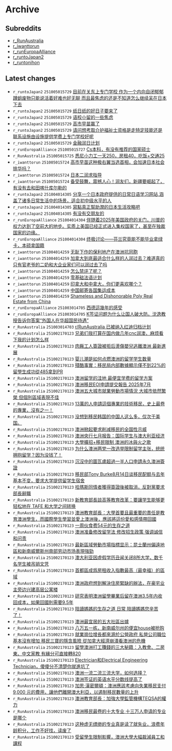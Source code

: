 # Archive

## Subreddits

- [r_RunAustralia](r_RunAustralia/index.md)
- [r_iwanttorun](r_iwanttorun/index.md)
- [r_runEuropaAlliance](r_runEuropaAlliance/index.md)
- [r_runtoJapan2](r_runtoJapan2/index.md)
- [r_runtonihon](r_runtonihon/index.md)

## Latest changes

- `r_runtoJapan2` `251005015729` [目前在关东上专门学校 作为一个内向自闭郁郁蹲蛆废物只能说活着好难也好无聊 而且最焦虑的还是不知道怎么继续呆在日本下去](posts/r_runtoJapan2/251004042703_1nxkixd.md)
- `r_runtoJapan2` `251005015729` [纸日纸的好日子要来了](posts/r_runtoJapan2/251004083828_1nxoowl.md)
- `r_runtoJapan2` `251005015729` [语校小留的一些焦虑](posts/r_runtoJapan2/251004045610_1nxl1h2.md)
- `r_runtoJapan2` `251005015729` [高市早苗赢了](posts/r_runtoJapan2/251004055841_1nxm3u2.md)
- `r_runtoJapan2` `251005015729` [请问想考取介护福祉士资格是走特定技能还是联系设施由设施提供学费上专门学校好呢](posts/r_runtoJapan2/251004110330_1nxr1d9.md)
- `r_runtoJapan2` `251005015729` [金融润日计划](posts/r_runtoJapan2/251003112249_1nwwe5a.md)
- `r_runEuropaAlliance` `251005015727` [Cs本科，有没有推荐的国家硕士](posts/r_runEuropaAlliance/251004133253_1nxu4bu.md)
- `r_RunAustralia` `251005015725` [悉尼小力工一天250，房租40，吃饭+交通25](posts/r_RunAustralia/251004080410_1nxo5mf.md)
- `r_iwanttorun` `251005015724` [高市早苗这种极右翼当选首相，会加速日本社会排华吗？](posts/r_iwanttorun/251004075911_1nxo2oz.md)
- `r_iwanttorun` `251005015724` [日本二润求指导](posts/r_iwanttorun/251004022607_1nxi7h6.md)
- `r_iwanttorun` `251005015724` [备受鼓舞，震撼人心！润友们，新疆要崛起了，有没有去和田喀什库尔勒的](posts/r_iwanttorun/251005015140_1nybszy.md)
- `r_runtoJapan2` `251004014305` [分享一个日本政府提供的日常日语学习网站,涵盖了诸多日常生活中的场景，适合初中级水平的人](posts/r_runtoJapan2/251003081731_1nwtb9t.md)
- `r_runtoJapan2` `251004014305` [寫點真正幫助潤的日本生活攻略吧](posts/r_runtoJapan2/251003080457_1nwt4fr.md)
- `r_runtoJapan2` `251004014305` [有没有交朋友的](posts/r_runtoJapan2/251003124032_1nwy0ve.md)
- `r_runEuropaAlliance` `251004014304` [伴随着2025年美国政府的关门，川普的权力达到了空前大的地步。实质上美国已经正式进入集权国家了，甚至在独裁国家的边缘。](posts/r_runEuropaAlliance/251003034737_1nwouj5.md)
- `r_runEuropaAlliance` `251004014304` [终极讨论——芬兰究竟能不能毕业拿绿卡，本硕拿国籍](posts/r_runEuropaAlliance/251003175824_1nx6bgu.md)
- `r_iwanttorun` `251004014259` [无耻下作的保利地产在澳洲坑同胞](posts/r_iwanttorun/251003152736_1nx28rp.md)
- `r_iwanttorun` `251004014259` [加拿大到底最适合什么样的人润过去？难道真的只有官老爷的二奶和大企业家们可以润过去了吗](posts/r_iwanttorun/251004002719_1nxfttu.md)
- `r_iwanttorun` `251004014259` [怎么禁评了呢？](posts/r_iwanttorun/251003045706_1nwq42o.md)
- `r_iwanttorun` `251004014259` [零基础法语计划](posts/r_iwanttorun/251003093723_1nwujs0.md)
- `r_iwanttorun` `251004014259` [印拿大和中拿大，你们更喜欢哪个？](posts/r_iwanttorun/251003130543_1nwylyj.md)
- `r_iwanttorun` `251004014259` [中国邮寄各国集运成本](posts/r_iwanttorun/251003183717_1nx7cw1.md)
- `r_iwanttorun` `251004014259` [Shameless and Dishonorable Poly Real Estate from China](posts/r_iwanttorun/251003114943_1nwwxi5.md)
- `r_runEuropaAlliance` `251003014705` [西德這幾年的感受](posts/r_runEuropaAlliance/251002220459_1nwhjyd.md)
- `r_runEuropaAlliance` `251003014705` [K签证问题为什么让国人破大防。沈逸教授告诉你答案“外国人在华超国民待遇”](posts/r_runEuropaAlliance/251002171550_1nw9tie.md)
- `r_RunAustralia` `251003014703` [r/RunAustralia 已被纳入红迪归档计划](posts/r_RunAustralia/251002171544_1nw9teo.md)
- `r_RunAustralia` `251002170123` [兄弟们我打算在国内做几年cnc润澳，麻烦看下我的计划怎么样](posts/r_RunAustralia/250810183716_1mmqb1j.md)
- `r_RunAustralia` `251002170123` [肉厰工人簽證被拒后燙傷嬰兒逃離澳洲 最新進展](posts/r_RunAustralia/250818023927_1mta3wg.md)
- `r_RunAustralia` `251002170123` [婴儿潮是如何点燃澳洲的留学学生数量](posts/r_RunAustralia/250731142037_1me2voq.md)
- `r_RunAustralia` `251002170123` [殘酷事實：移民局内部數據顯示僅不到22%的留學生成功從485拿到PR](posts/r_RunAustralia/250809065436_1mlizcj.md)
- `r_RunAustralia` `251002170123` [澳洲留学的洼地 最便宜学费的留学方案](posts/r_RunAustralia/250814061308_1mpsit4.md)
- `r_RunAustralia` `251002170123` [澳洲移民EOI申請提交報告 2025年7月](posts/r_RunAustralia/250810013650_1mm61tv.md)
- `r_RunAustralia` `251002170123` [澳洲五大城市就業勞動市場情況 大城市依然繁榮 但個別區域表現不佳](posts/r_RunAustralia/250817085657_1mslypl.md)
- `r_RunAustralia` `251002170123` [13萬的人申請這個專業的技術移民，史上最卷的專業，沒有之一！](posts/r_RunAustralia/250809231033_1mm32r0.md)
- `r_RunAustralia` `251002170123` [没想到移民韩国的中国人这么多，仅次于美国。](posts/r_RunAustralia/250731221240_1mef5vt.md)
- `r_RunAustralia` `251002170123` [澳洲掀起要求削减移民的全国性示威](posts/r_RunAustralia/250816220748_1ms9d4p.md)
- `r_RunAustralia` `251002170123` [澳洲央行七月报告：国际学生与澳大利亚经济](posts/r_RunAustralia/250731143634_1me3a7d.md)
- `r_RunAustralia` `251002170123` [大學擴招+移民限制 澳洲的冰與火之歌](posts/r_RunAustralia/250808082452_1mkpnq6.md)
- `r_RunAustralia` `251002170123` [为什么澳洲两党一改选举限制留学主张，统统拥抱留学？因为没钱了！](posts/r_RunAustralia/250810222636_1mmw2qp.md)
- `r_RunAustralia` `251002170123` [沉沒中的圖瓦盧超過一半人口申請永久澳洲簽證](posts/r_RunAustralia/250801120237_1meuma1.md)
- `r_RunAustralia` `251002170123` [移民部Tony Burke8月14日谈移民配额与去年基本不变，要求大学提供留学生宿舍](posts/r_RunAustralia/250814064544_1mpt3cn.md)
- `r_RunAustralia` `251002170123` [哈瑪斯同情者獲得簽證後被取消，反對黨要求部長辭職](posts/r_RunAustralia/250809004454_1mlc2qm.md)
- `r_RunAustralia` `251002170123` [新教育部長談高等教育改革：要讓学生能够更轻松地在 TAFE 和大学之间转换](posts/r_RunAustralia/250819073740_1mubvg4.md)
- `r_RunAustralia` `251002170123` [澳洲教育部長：大學首要且最重要的責任是教育澳洲學生，而國際學生學習並愛上澳洲後，應該將這份愛和感情帶回國](posts/r_RunAustralia/250819080020_1muc8dn.md)
- `r_RunAustralia` `251002170123` [一周伙食费54元的生存之道](posts/r_RunAustralia/250815202128_1mr966v.md)
- `r_RunAustralia` `251002170123` [澳洲准备修改留学法 修改招生政策 强调诚信和问责](posts/r_RunAustralia/250813225640_1mpjh02.md)
- `r_RunAustralia` `251002170123` [最新區域勞動市場指標显示：昆士蘭州偏遠地區和新南威爾斯州南部劳动市场表現強勁](posts/r_RunAustralia/250816230836_1msavu2.md)
- `r_RunAustralia` `251002170123` [澳大利亚因虚假学历丑闻关闭8所大学，数千名学生被吊销文凭](posts/r_RunAustralia/250818024815_1mtaada.md)
- `r_RunAustralia` `251002170123` [首都區成爲房租收入指數最高（最幸福）的區域](posts/r_RunAustralia/250801124530_1mevj6h.md)
- `r_RunAustralia` `251002170123` [澳洲政府想到解決住房緊缺的辦法，在豪宅业主旁边兴建高层公寓楼](posts/r_RunAustralia/250809203533_1mlzkiq.md)
- `r_RunAustralia` `251002170123` [研究表明澳洲留學畢業后留在澳洲3.5年内收回成本，如果回國則需要9.5年](posts/r_RunAustralia/250815033839_1mqmgq7.md)
- `r_RunAustralia` `251002170123` [陪讀媽媽的生存之道 日常 陪讀媽媽您辛苦了！](posts/r_RunAustralia/250815120609_1mqvvp3.md)
- `r_RunAustralia` `251002170123` [澳洲最宜居的五大社區出爐](posts/r_RunAustralia/250809061050_1mlia7b.md)
- `r_RunAustralia` `251002170123` [八万五一栋，新南威尔州的便宜house被抢购](posts/r_RunAustralia/250815084111_1mqrygm.md)
- `r_RunAustralia` `251002170123` [就業崗位增長都來源於公營政府 私營公司職位基本沒有增加 移民三寶的隱含風險 從加拿大經濟崩潰看澳洲的危機](posts/r_RunAustralia/250813013400_1morbzr.md)
- `r_RunAustralia` `251002170123` [留學澳洲打工賺錢的三大秘籍：入教會、二房東、中文家教 有緣分可直接轉820](posts/r_RunAustralia/250817084649_1mslt2p.md)
- `r_RunAustralia` `251002170123` [Electrician和Electrical Engineering Technician，傻傻分不清楚你就進坑了](posts/r_RunAustralia/250802015257_1mfejju.md)
- `r_RunAustralia` `251002170123` [澳洲一流二流三流大学，如何选择？](posts/r_RunAustralia/250811142630_1mneg80.md)
- `r_RunAustralia` `251002170123` [澳洲签证的英语水平分数线提高了](posts/r_RunAustralia/250807223456_1mke9w5.md)
- `r_RunAustralia` `251002170123` [加思·漢密爾頓：澳洲應該考慮向失業移民支付 9,000 元的費用，讓他們離開澳大利亞，以遏制移民數量的上升](posts/r_RunAustralia/250819081907_1mucj4t.md)
- `r_RunAustralia` `251002170123` [澳洲教育部長：加強大學監管機構TEQSA的權力](posts/r_RunAustralia/250819074300_1mubygh.md)
- `r_RunAustralia` `251002170123` [澳洲移民最卷的十大专业 十三万人申请的专业是哪个](posts/r_RunAustralia/250810011803_1mm5o9f.md)
- `r_RunAustralia` `251002170123` [这种虚无缥缈的专业真是读了就失业，浪费年龄积分，工作不好找，读废了](posts/r_RunAustralia/250731222335_1meffag.md)
- `r_RunAustralia` `251002170123` [受留學生限制影響，澳洲大學大幅裁減員工和課程](posts/r_RunAustralia/250816233807_1msblj5.md)
